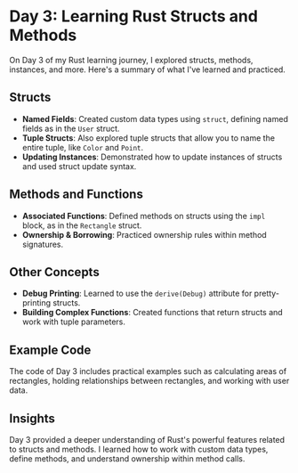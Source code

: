 # Day 3: Learning Rust Structs and Methods

On Day 3 of my Rust learning journey, I explored structs, methods, instances, and more. Here's a summary of what I've learned and practiced.

## Structs
- **Named Fields**: Created custom data types using `struct`, defining named fields as in the `User` struct.
- **Tuple Structs**: Also explored tuple structs that allow you to name the entire tuple, like `Color` and `Point`.
- **Updating Instances**: Demonstrated how to update instances of structs and used struct update syntax.

## Methods and Functions
- **Associated Functions**: Defined methods on structs using the `impl` block, as in the `Rectangle` struct.
- **Ownership & Borrowing**: Practiced ownership rules within method signatures.

## Other Concepts
- **Debug Printing**: Learned to use the `derive(Debug)` attribute for pretty-printing structs.
- **Building Complex Functions**: Created functions that return structs and work with tuple parameters.

## Example Code
The code of Day 3 includes practical examples such as calculating areas of rectangles, holding relationships between rectangles, and working with user data.

## Insights
Day 3 provided a deeper understanding of Rust's powerful features related to structs and methods. I learned how to work with custom data types, define methods, and understand ownership within method calls.
